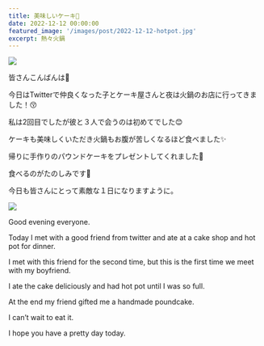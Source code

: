 ```yaml
---
title: 美味しいケーキ🍰
date: 2022-12-12 00:00:00
featured_image: '/images/post/2022-12-12-hotpot.jpg'
excerpt: 熱々火鍋
---
```


![](https://yutarochan.github.io/yurumina/images/post/2022-12-12-hotpot.jpg)

皆さんこんばんは🌙

今日はTwitterで仲良くなった子とケーキ屋さんと夜は火鍋のお店に行ってきました！😚

私は2回目でしたが彼と３人で会うのは初めてでした😊

ケーキも美味しくいただき火鍋もお腹が苦しくなるほど食べました✨

帰りに手作りのパウンドケーキをプレゼントしてくれました🍰

食べるのがたのしみです🤗

今日も皆さんにとって素敵な１日になりますように。

![](https://yutarochan.github.io/yurumina/images/post/2022-12-12-cake.jpg)

Good evening everyone.

Today I met with a good friend from twitter and ate at a cake shop and hot pot for dinner.

I met with this friend for the second time, but this is the first time we meet with my boyfriend.

I ate the cake deliciously and had hot pot until I was so full.

At the end my friend gifted me a handmade poundcake.

I can’t wait to eat it.

I hope you have a pretty day today.
